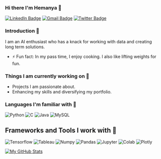 ### Hi there I'm Hemanya 👋

[![LinkedIn Badge](https://img.shields.io/badge/LinkedIn-0077B5?style=for-the-badge&logo=linkedin&logoColor=white)](https://www.linkedin.com/in/hemanya-arora/)                                                           [![Gmail Badge](https://img.shields.io/badge/Gmail-D14836?style=for-the-badge&logo=gmail&logoColor=white)]([https://mail.google.com/mail/u/2/#inbox?compose=new](https://mail.google.com/mail/u/0/#inbox?compose=CllgCJvlHJGGFsrRTTsRlMfkCtzlDPMBSJCBvGtLBPWJvxGhjmsCXsFTqSHpbsrPQgKfLMbKwzg))                                                           [![Twitter Badge](https://img.shields.io/badge/Twitter-1DA1F2?style=for-the-badge&logo=twitter&logoColor=white)](https://twitter.com/AroraHemanya)


### Introduction 🚀
I am an AI enthusiast who has a knack for working with data and creating long term solutions.
- ⚡ Fun fact: In my pass time, I enjoy cooking. I also like lifting weights for fun.

### Things I am currently working on 🔭
- Projects I am passionate about.
- Enhancing my skills and diversifying my portfolio.

### Languages I'm familiar with 🤔
<div id = "badges1">
    <img src="https://img.shields.io/badge/Python-3776AB?style=for-the-badge&logo=python&logoColor=white" alt="Python"/>
    <img src="https://img.shields.io/badge/C-00599C?style=for-the-badge&logo=c&logoColor=white" alt="C"/>
    <img src="https://img.shields.io/badge/Java-ED8B00?style=for-the-badge&logo=java&logoColor=white" alt="Java"/>
    <img src="https://img.shields.io/badge/MySQL-00000F?style=for-the-badge&logo=mysql&logoColor=white" alt="MySQL"/>
</div>


## Frameworks and Tools I work with 🌱
<div id = "badges2">
    <img src="https://img.shields.io/badge/TensorFlow-FF6F00?style=for-the-badge&logo=tensorflow&logoColor=white" alt="Tensorflow"/>
    <img src="https://img.shields.io/badge/Tableau-E97627?style=for-the-badge&logo=Tableau&logoColor=white" alt="Tableau"/>
    <img src="https://img.shields.io/badge/Numpy-777BB4?style=for-the-badge&logo=numpy&logoColor=white" alt="Numpy"/>
    <img src="https://img.shields.io/badge/Pandas-2C2D72?style=for-the-badge&logo=pandas&logoColor=white" alt="Pandas"/>
    <img src="https://img.shields.io/badge/Jupyter-F37626.svg?&style=for-the-badge&logo=Jupyter&logoColor=white" alt="Jupyter"/>
    <img src="https://img.shields.io/badge/Colab-F9AB00?style=for-the-badge&logo=googlecolab&color=525252" alt="Colab"/>
    <img src="https://img.shields.io/badge/Plotly-239120?style=for-the-badge&logo=plotly&logoColor=white" alt="Plotly"/>
</div>




[![My GitHub Stats](https://github-readme-stats.vercel.app/api/?username=hemanyaarora&count_private=true&theme=tokyonight&showicons=true)]()

                             

